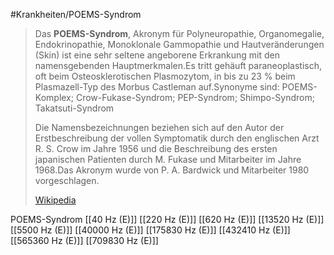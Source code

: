 #Krankheiten/POEMS-Syndrom

> Das **POEMS-Syndrom**, Akronym für Polyneuropathie, Organomegalie, Endokrinopathie, Monoklonale Gammopathie und Hautveränderungen (Skin) ist eine sehr seltene angeborene Erkrankung mit den namensgebenden Hauptmerkmalen.Es tritt gehäuft paraneoplastisch, oft beim Osteosklerotischen Plasmozytom, in bis zu 23 % beim Plasmazell-Typ des Morbus Castleman auf.Synonyme sind: POEMS-Komplex; Crow-Fukase-Syndrom; PEP-Syndrom; Shimpo-Syndrom; Takatsuti-Syndrom
>
> Die Namensbezeichnungen beziehen sich auf den Autor der Erstbeschreibung der vollen Symptomatik durch den englischen Arzt R. S. Crow im Jahre 1956 und die Beschreibung des ersten japanischen Patienten durch M. Fukase und Mitarbeiter im Jahre 1968.Das Akronym wurde von P. A. Bardwick und Mitarbeiter 1980 vorgeschlagen.
>
> [Wikipedia](https://de.wikipedia.org/wiki/POEMS-Syndrom)

POEMS-Syndrom
[[40 Hz (E)]]
[[220 Hz (E)]]
[[620 Hz (E)]]
[[13520 Hz (E)]]
[[5500 Hz (E)]]
[[40000 Hz (E)]]
[[175830 Hz (E)]]
[[432410 Hz (E)]]
[[565360 Hz (E)]]
[[709830 Hz (E)]]
